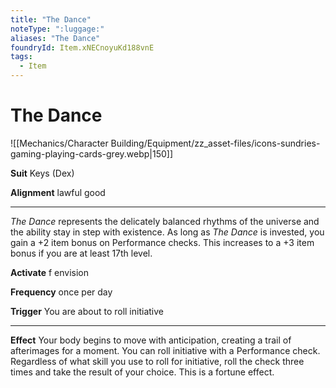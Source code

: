 ```yaml
---
title: "The Dance"
noteType: ":luggage:"
aliases: "The Dance"
foundryId: Item.xNECnoyuKd188vnE
tags:
  - Item
---
```


# The Dance
![[Mechanics/Character Building/Equipment/zz_asset-files/icons-sundries-gaming-playing-cards-grey.webp|150]]

**Suit** Keys (Dex)

**Alignment** lawful good

* * *

_The Dance_ represents the delicately balanced rhythms of the universe and the ability stay in step with existence. As long as _The Dance_ is invested, you gain a +2 item bonus on Performance checks. This increases to a +3 item bonus if you are at least 17th level.

**Activate** f envision

**Frequency** once per day

**Trigger** You are about to roll initiative

* * *

**Effect** Your body begins to move with anticipation, creating a trail of afterimages for a moment. You can roll initiative with a Performance check. Regardless of what skill you use to roll for initiative, roll the check three times and take the result of your choice. This is a fortune effect.
